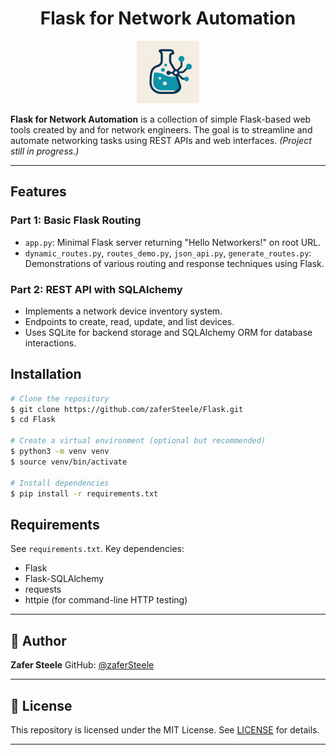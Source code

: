 <h1 align="center"> Flask for Network Automation </h1>

<p align="center">
<img src="assets/flask-network-icon.png" alt="Network Security Toolkit" width="100">
</p>

**Flask for Network Automation** is a collection of simple Flask-based web tools created by and for network engineers. The goal is to streamline and automate networking tasks using REST APIs and web interfaces. *(Project still in progress.)*

---

## Features

### Part 1: Basic Flask Routing

* `app.py`: Minimal Flask server returning "Hello Networkers!" on root URL.
* `dynamic_routes.py`, `routes_demo.py`, `json_api.py`, `generate_routes.py`: Demonstrations of various routing and response techniques using Flask.

### Part 2: REST API with SQLAlchemy

* Implements a network device inventory system.
* Endpoints to create, read, update, and list devices.
* Uses SQLite for backend storage and SQLAlchemy ORM for database interactions.

## Installation

```bash
# Clone the repository
$ git clone https://github.com/zaferSteele/Flask.git
$ cd Flask

# Create a virtual environment (optional but recommended)
$ python3 -m venv venv
$ source venv/bin/activate

# Install dependencies
$ pip install -r requirements.txt
```

## Requirements

See `requirements.txt`. Key dependencies:

* Flask
* Flask-SQLAlchemy
* requests
* httpie (for command-line HTTP testing)

---

## 👤 Author

**Zafer Steele**
GitHub: [@zaferSteele](https://github.com/zaferSteele)

---

## 📝 License

This repository is licensed under the MIT License. See [LICENSE](LICENSE) for details.

---
